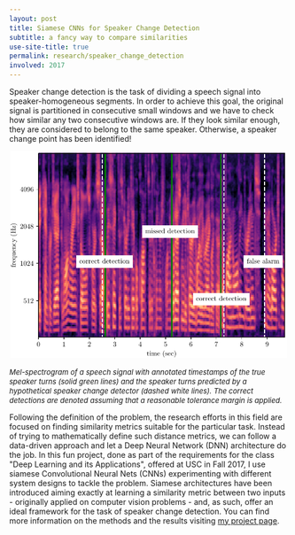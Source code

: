 ```yaml
---
layout: post
title: Siamese CNNs for Speaker Change Detection
subtitle: a fancy way to compare similarities
use-site-title: true
permalink: research/speaker_change_detection
involved: 2017
---
```


Speaker change detection is the task of dividing a speech signal into speaker-homogeneous segments. In order to achieve this goal, the original signal is partitioned in consecutive small windows and we have to check how similar any two consecutive windows are. If they look similar enough, they are considered to belong to the same speaker. Otherwise, a speaker change point has been identified!

<p align="center">
  <img src="/img/scd_eg.png" width="500">  
</p>
<em><font size="-1">
Mel-spectrogram of a speech signal with annotated timestamps of the true speaker turns (solid green lines) and the speaker turns predicted by a hypothetical speaker change detector (dashed white lines). The correct detections are denoted assuming that a reasonable tolerance margin is applied.
</font></em>

Following the definition of the problem, the research efforts in this field are focused on finding similarity metrics suitable for the particular task. Instead of trying to mathematically define such distance metrics, we can follow a data-driven approach and let a Deep Neural Network (DNN) architecture do the job. In this fun project, done as part of the requirements for the class "Deep Learning and its Applications", offered at USC in Fall 2017, I use siamese Convolutional Neural Nets (CNNs) experimenting with different system designs to tackle the problem. Siamese architectures have been introduced aiming exactly at learning a similarity metric between two inputs - originally applied on computer vision problems - and, as such, offer an ideal framework for the task of speaker change detection. You can find more information on the methods and the results visiting [my project page](http://nikosfl.github.io/sc-scd). 

<!-- last updated: 2021-11-08 -->

